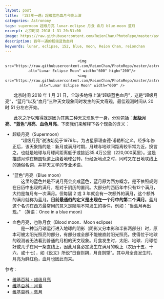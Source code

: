 ```yaml
---
layout: post
title: 『152年一遇』超级蓝色血月今晚上演
categories: Astronomy
tags: supermoon 超级月亮 lunar-eclipse 月食 血月 blue-moon 蓝月
excerpt: 北京时间 2018-1-31 20:51:00
image: https://raw.githubusercontent.com/ReionChan/PhotoRepo/master/astronomy/bluemoon.jpg
description: 百年一遇的超级蓝色血月 
keywords: lunar, eclipse, 152, blue, moon, Reion Chan, reionchan
---
```

<center>
	
	<img src="https://raw.githubusercontent.com/ReionChan/PhotoRepo/master/astronomy/bluemoon.jpg" alt="Lunar Eclipse Moon" width="600" high="200"/>
	<img src="https://raw.githubusercontent.com/ReionChan/PhotoRepo/master/astronomy/lunareclipsemoon.jpg" alt="Lunar Eclipse Moon" width="600" />
</center>

&emsp;&emsp;北京时间 2018 年 1 月 31 日，全球多地将上演“超级蓝色血月”，这是“超级月亮”，“蓝月”以及“血月”三种天文现象同时发生的天文奇观，最佳观测时间从 20 时 51 分左右开始。  
  
 &emsp;&emsp;此次之所以难得就是因为其集三种天文现象于一身，分别包括：**超级月亮**、**"蓝色"月亮**、**血色月亮**。下面我们来解释下各个现象的含义：  
  
* 超级月亮（Supermoon）  
&emsp;&emsp;“超级月亮”说法始见于1979年，为占星家理查德·诺勒所定义。经多年修正后，该天象指的是：新月或满月时期，月球与地球间距离较平常为近，换言之，也就是地球与月球间距离低于或接近35.4万公里（220,000英里）。这是描述月球在椭圆轨道上绕着地球公转，行经近地点之时，同时又在日地联线上的通俗名词，并非天文学的专业术语。  

* "蓝色"月亮（Blue moon）  
&emsp;&emsp;这里的蓝色并是不说月亮会变成蓝色，蓝月原为西方概念，是不依照规则在日历中出现的满月，相对于阴历的置闰。大部分的西历年中只有12个满月，大约是每月有一次满月。但每隔 2 或 3 年就会有一次额外的满月，这个额外的满月就称为蓝月。**目前最通俗的定义是出现在一个月中的第二个满月**。蓝月这个名词在西方最常用的意义是隐喻不常发生的事件，例如：“当蓝月再出现。” （英语：Once in a blue moon）  

* 血色月亮，也称月食（Blood moon、Moon eclipse）  
&emsp;&emsp;是一种当月球运行进入地球的阴影（阴影又分本影和半影两部分）时，原本可被太阳光照亮的部分，有部分或全部不能被直射阳光照亮，使得位于地球的观测者无法看到普通的月相的天文现象。月食发生时，太阳、地球、月球恰好或几乎在同一条直线上，因此月食必定发生在满月的晚上（农历十五、十六、或十七），如《说文》所说“日食则朔，月食则望”。其中月全食发生时，月亮为鲜红色，血月也因此而来。  
  
参考：  

* [维基百科 - 超级月亮](https://zh.wikipedia.org/wiki/%E8%B6%85%E7%B4%9A%E6%9C%88%E4%BA%AE)
* [维基百科 - 月食](https://zh.wikipedia.org/wiki/%E6%9C%88%E9%A3%9F)  
* [维基百科 - 蓝月](https://zh.wikipedia.org/wiki/%E8%97%8D%E6%9C%88)